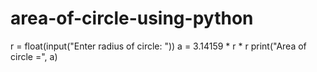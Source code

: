 # area-of-circle-using-python
r = float(input("Enter radius of circle: "))
a = 3.14159 * r * r
print("Area of circle =", a)
